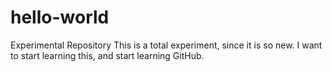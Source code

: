 # hello-world
Experimental Repository
This is a total experiment, since it is so new.
I want to start learning this, and start learning GitHub.
